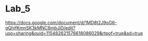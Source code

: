 # Lab_5
https://docs.google.com/document/d/1MD8t2J9oG6-gQhjfKmnSK3kMNC8mbJiD/edit?usp=sharing&ouid=115482621576618086029&rtpof=true&sd=true
